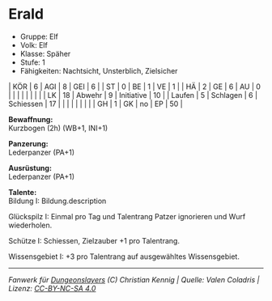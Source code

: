 # Erald  
- Gruppe: Elf  
- Volk: Elf  
- Klasse: Späher  
- Stufe: 1  
- Fähigkeiten: Nachtsicht, Unsterblich, Zielsicher  


| KÖR    | 6  | AGI      | 8  | GEI        | 6  |
| ST     | 0  | BE       | 1  | VE         | 1  |
| HÄ     | 2  | GE       | 6  | AU         | 0  |
|        |    |          |    |            |    |
| LK     | 18 | Abwehr   | 9  | Initiative | 10 |
| Laufen | 5  | Schlagen | 6  | Schiessen  | 17 |
|        |    |          |    |            |    |
| GH     | 1  | GK       | no | EP         | 50 |


**Bewaffnung:**  
Kurzbogen (2h) (WB+1, INI+1)

**Panzerung:**  
Lederpanzer (PA+1)

**Ausrüstung:**  
Lederpanzer (PA+1)

**Talente:**  
Bildung I: Bildung.description

Glückspilz I: Einmal pro Tag und Talentrang Patzer ignorieren und Wurf wiederholen.

Schütze I: Schiessen, Zielzauber +1 pro Talentrang.

Wissensgebiet I: +3 pro Talentrang auf ausgewähltes Wissensgebiet.





___
*Fanwerk für [Dungeonslayers](https://www.dungeonslayers.net/) (C) Christian Kennig | Quelle: Valen Coladris | Lizenz: [CC-BY-NC-SA 4.0](https://creativecommons.org/licenses/by-nc-sa/4.0/deed.de)*